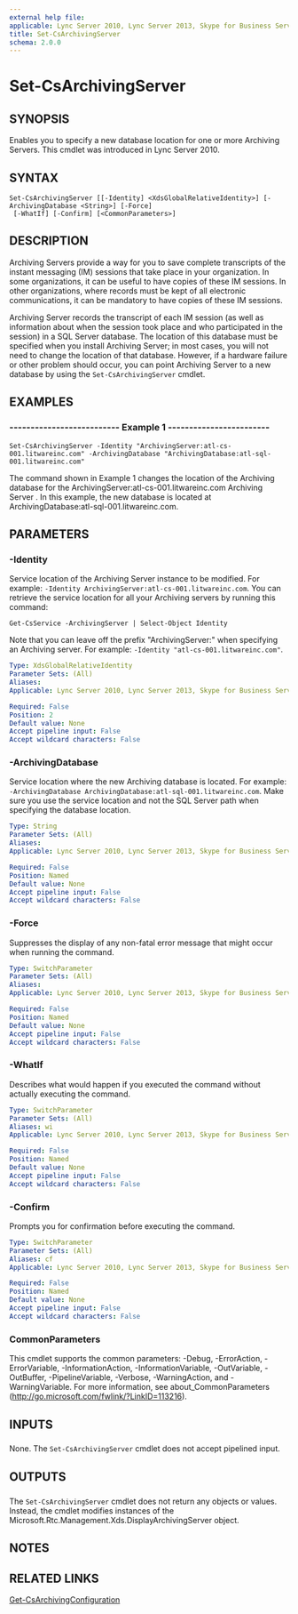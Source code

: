 ```yaml
---
external help file: 
applicable: Lync Server 2010, Lync Server 2013, Skype for Business Server 2015, Skype for Business Server 2019
title: Set-CsArchivingServer
schema: 2.0.0
---
```


# Set-CsArchivingServer

## SYNOPSIS
Enables you to specify a new database location for one or more Archiving Servers.
This cmdlet was introduced in Lync Server 2010.


## SYNTAX

```
Set-CsArchivingServer [[-Identity] <XdsGlobalRelativeIdentity>] [-ArchivingDatabase <String>] [-Force]
 [-WhatIf] [-Confirm] [<CommonParameters>]
```

## DESCRIPTION
Archiving Servers provide a way for you to save complete transcripts of the instant messaging (IM) sessions that take place in your organization.
In some organizations, it can be useful to have copies of these IM sessions.
In other organizations, where records must be kept of all electronic communications, it can be mandatory to have copies of these IM sessions.

Archiving Server records the transcript of each IM session (as well as information about when the session took place and who participated in the session) in a SQL Server database.
The location of this database must be specified when you install Archiving Server; in most cases, you will not need to change the location of that database.
However, if a hardware failure or other problem should occur, you can point Archiving Server to a new database by using the `Set-CsArchivingServer` cmdlet.


## EXAMPLES

### -------------------------- Example 1 ------------------------
```
Set-CsArchivingServer -Identity "ArchivingServer:atl-cs-001.litwareinc.com" -ArchivingDatabase "ArchivingDatabase:atl-sql-001.litwareinc.com"
```

The command shown in Example 1 changes the location of the Archiving database for the ArchivingServer:atl-cs-001.litwareinc.com Archiving Server .
In this example, the new database is located at ArchivingDatabase:atl-sql-001.litwareinc.com.


## PARAMETERS

### -Identity
Service location of the Archiving Server instance to be modified.
For example: `-Identity ArchivingServer:atl-cs-001.litwareinc.com`.
You can retrieve the service location for all your Archiving servers by running this command:

`Get-CsService -ArchivingServer | Select-Object Identity`

Note that you can leave off the prefix "ArchivingServer:" when specifying an Archiving server.
For example: `-Identity "atl-cs-001.litwareinc.com"`.

```yaml
Type: XdsGlobalRelativeIdentity
Parameter Sets: (All)
Aliases: 
Applicable: Lync Server 2010, Lync Server 2013, Skype for Business Server 2015, Skype for Business Server 2019

Required: False
Position: 2
Default value: None
Accept pipeline input: False
Accept wildcard characters: False
```

### -ArchivingDatabase
Service location where the new Archiving database is located.
For example: `-ArchivingDatabase ArchivingDatabase:atl-sql-001.litwareinc.com`.
Make sure you use the service location and not the SQL Server path when specifying the database location.

```yaml
Type: String
Parameter Sets: (All)
Aliases: 
Applicable: Lync Server 2010, Lync Server 2013, Skype for Business Server 2015, Skype for Business Server 2019

Required: False
Position: Named
Default value: None
Accept pipeline input: False
Accept wildcard characters: False
```

### -Force
Suppresses the display of any non-fatal error message that might occur when running the command.

```yaml
Type: SwitchParameter
Parameter Sets: (All)
Aliases: 
Applicable: Lync Server 2010, Lync Server 2013, Skype for Business Server 2015, Skype for Business Server 2019

Required: False
Position: Named
Default value: None
Accept pipeline input: False
Accept wildcard characters: False
```

### -WhatIf
Describes what would happen if you executed the command without actually executing the command.

```yaml
Type: SwitchParameter
Parameter Sets: (All)
Aliases: wi
Applicable: Lync Server 2010, Lync Server 2013, Skype for Business Server 2015, Skype for Business Server 2019

Required: False
Position: Named
Default value: None
Accept pipeline input: False
Accept wildcard characters: False
```

### -Confirm
Prompts you for confirmation before executing the command.

```yaml
Type: SwitchParameter
Parameter Sets: (All)
Aliases: cf
Applicable: Lync Server 2010, Lync Server 2013, Skype for Business Server 2015, Skype for Business Server 2019

Required: False
Position: Named
Default value: None
Accept pipeline input: False
Accept wildcard characters: False
```

### CommonParameters
This cmdlet supports the common parameters: -Debug, -ErrorAction, -ErrorVariable, -InformationAction, -InformationVariable, -OutVariable, -OutBuffer, -PipelineVariable, -Verbose, -WarningAction, and -WarningVariable. For more information, see about_CommonParameters (http://go.microsoft.com/fwlink/?LinkID=113216).

## INPUTS

###  
None.
The `Set-CsArchivingServer` cmdlet does not accept pipelined input.

## OUTPUTS

###  
The `Set-CsArchivingServer` cmdlet does not return any objects or values.
Instead, the cmdlet modifies instances of the Microsoft.Rtc.Management.Xds.DisplayArchivingServer object.

## NOTES

## RELATED LINKS

[Get-CsArchivingConfiguration](Get-CsArchivingConfiguration.md)

